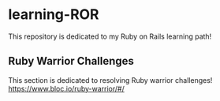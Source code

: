 # learning-ROR
This repository is dedicated to my Ruby on Rails learning path!

## Ruby Warrior Challenges
This section is dedicated to resolving Ruby warrior challenges! 
https://www.bloc.io/ruby-warrior/#/